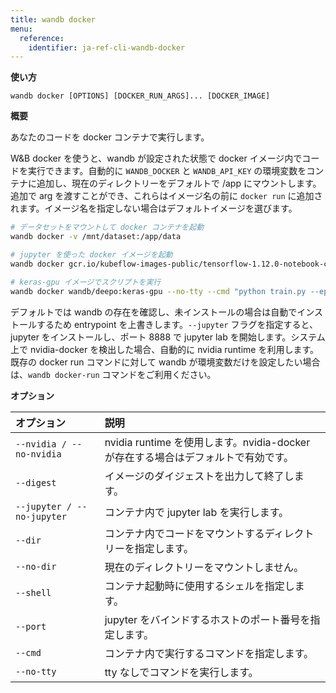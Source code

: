 ```yaml
---
title: wandb docker
menu:
  reference:
    identifier: ja-ref-cli-wandb-docker
---
```


**使い方**

`wandb docker [OPTIONS] [DOCKER_RUN_ARGS]... [DOCKER_IMAGE]`

**概要**

あなたのコードを docker コンテナで実行します。

W&B docker を使うと、wandb が設定された状態で docker イメージ内でコードを実行できます。自動的に `WANDB_DOCKER` と `WANDB_API_KEY` の環境変数をコンテナに追加し、現在のディレクトリーをデフォルトで /app にマウントします。追加で arg を渡すことができ、これらはイメージ名の前に `docker run` に追加されます。イメージ名を指定しない場合はデフォルトイメージを選びます。

```sh
# データセットをマウントして docker コンテナを起動
wandb docker -v /mnt/dataset:/app/data

# jupyter を使った docker イメージを起動
wandb docker gcr.io/kubeflow-images-public/tensorflow-1.12.0-notebook-cpu:v0.4.0 --jupyter

# keras-gpu イメージでスクリプトを実行
wandb docker wandb/deepo:keras-gpu --no-tty --cmd "python train.py --epochs=5"
```

デフォルトでは wandb の存在を確認し、未インストールの場合は自動でインストールするため entrypoint を上書きします。`--jupyter` フラグを指定すると、jupyter をインストールし、ポート 8888 で jupyter lab を開始します。システム上で nvidia-docker を検出した場合、自動的に nvidia runtime を利用します。既存の docker run コマンドに対して wandb が環境変数だけを設定したい場合は、`wandb docker-run` コマンドをご利用ください。

**オプション**

| **オプション** | **説明** |
| :--- | :--- |
| `--nvidia / --no-nvidia` | nvidia runtime を使用します。nvidia-docker が存在する場合はデフォルトで有効です。 |
| `--digest` | イメージのダイジェストを出力して終了します。 |
| `--jupyter / --no-jupyter` | コンテナ内で jupyter lab を実行します。 |
| `--dir` | コンテナ内でコードをマウントするディレクトリーを指定します。 |
| `--no-dir` | 現在のディレクトリーをマウントしません。 |
| `--shell` | コンテナ起動時に使用するシェルを指定します。 |
| `--port` | jupyter をバインドするホストのポート番号を指定します。 |
| `--cmd` | コンテナ内で実行するコマンドを指定します。 |
| `--no-tty` | tty なしでコマンドを実行します。 |
